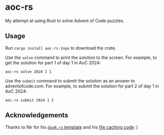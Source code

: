 # aoc-rs

My attempt at using Rust to solve Advent of Code puzzles.

## Usage

Run `cargo install aoc-rs-1npo` to download the crate.

Use the `solve` command to print the solution to the screen. For example, to get the solution for part 1 of day 1 in AoC 2024:

```
aoc-rs solve 2024 1 1
```

Use the `submit` command to submit the solution as an answer to adventofcode.com. For example, to submit the solution for part 2 of day 1 in AoC 2024:

```
aoc-rs submit 2024 1 2
```

## Acknowledgements

Thanks to Nir for his [`dayN.rs` template](https://github.com/quicknir/advent_rust/blob/main/advent_2023/src/bin/template.rs) and his [file caching code](https://github.com/quicknir/advent_rust/blob/e514ea70c66cb7359c00dbd8de0c1afe425d8aec/utils/src/file_utils.rs) :)